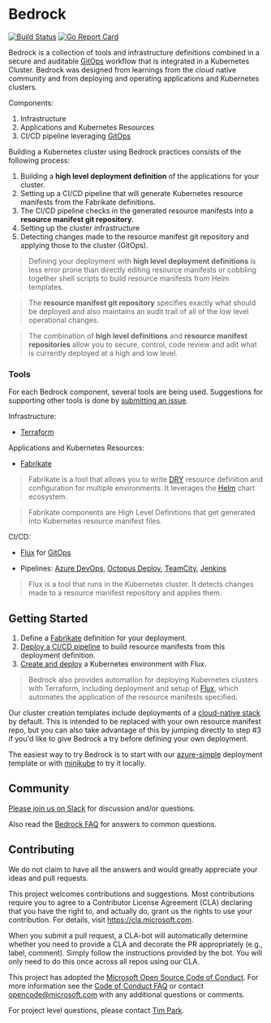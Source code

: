 
# Bedrock

[![Build Status](https://dev.azure.com/epicstuff/bedrock/_apis/build/status/Microsoft.bedrock?branchName=master)](https://dev.azure.com/epicstuff/bedrock/_build/latest?definitionId=54&branchName=master)
[![Go Report Card](https://goreportcard.com/badge/github.com/microsoft/bedrock)](https://goreportcard.com/report/github.com/microsoft/bedrock)

Bedrock is a collection of tools and infrastructure definitions combined in a secure and auditable [GitOps]([https://www.weave.works/blog/gitops-operations-by-pull-request](https://www.weave.works/blog/gitops-operations-by-pull-request)) workflow that is integrated in a Kubernetes Cluster.
Bedrock was designed from learnings from the cloud native community and from deploying and operating applications and Kubernetes clusters.

Components:
1. Infrastructure
2. Applications and Kubernetes Resources
3. CI/CD pipeline leveraging [GitOps](https://www.weave.works/blog/gitops-operations-by-pull-request)

Building a Kubernetes cluster using Bedrock practices consists of the following process:

1. Building a **high level deployment definition** of the applications for your cluster.
2. Setting up a CI/CD pipeline that will generate Kubernetes resource manifests from the Fabrikate definitions.
3. The CI/CD pipeline checks in the generated resource manifests into a **resource manifest git repository**.
4. Setting up the cluster infrastructure
5. Detecting changes made to the resource manifest git repository and applying those to the cluster (GitOps).

> Defining your deployment with **high level deployment definitions** is less error prone than directly editing resource manifests or cobbling together shell scripts to build resource manifests from Helm templates.

> The **resource manifest git repository** specifies exactly what should be deployed and also maintains an audit trail of all of the low level operational changes.

> The combination of **high level definitions** and **resource manifest repositories** allow you to secure, control, code review and adit what is currently deployed at a high and low level.

### Tools
For each Bedrock component, several tools are being used. Suggestions for supporting other tools is done by [submitting an issue](https://github.com/microsoft/bedrock/issues).

Infrastructure:
- [Terraform](https://www.terraform.io/)


Applications and Kubernetes Resources:
- [Fabrikate](https://github.com/microsoft/fabrikate)

> Fabrikate is a tool that allows you to write [DRY](https://en.wikipedia.org/wiki/Don%27t_repeat_yourself) resource definition and configuration for multiple environments. It leverages the [Helm](https://helm.sh/) chart ecosystem.

>Fabrikate components are High Level Definitions that get generated into Kubernetes resource manifest files.

CI/CD:
- [Flux](https://github.com/fluxcd/flux/blob/master/chart/flux/README.md) for [GitOps](https://www.weave.works/technologies/gitops/)

- Pipelines: [Azure DevOps](https://github.com/microsoft/bedrock/blob/master/gitops/azure-devops), [Octopus Deploy](https://github.com/microsoft/bedrock/blob/master/gitops/octopus), [TeamCity](https://github.com/microsoft/bedrock/blob/master/gitops/teamcity), [Jenkins](https://github.com/microsoft/bedrock/blob/master/gitops/jenkins)

> Flux is a tool that runs in the Kubernetes cluster. It detects changes made to a resource manifest repository and applies them.

## Getting Started
1. Define a [Fabrikate](https://github.com/Microsoft/fabrikate) definition for your deployment.
2. [Deploy a CI/CD pipeline](./gitops) to build resource manifests from this deployment definition.
3. [Create and deploy](./cluster) a Kubernetes environment with Flux.

> Bedrock also provides automation for deploying Kubernetes clusters with Terraform, including deployment and setup of [Flux](https://github.com/weaveworks/flux), which automates the application of the resource manifests specified.

Our cluster creation templates include deployments of a [cloud-native stack](https://github.com/timfpark/fabrikate-cloud-native) by default.  This is intended to be replaced with your own resource manifest repo, but you can also take advantage of this by jumping directly to step #3 if you'd like to give Bedrock a try before defining your own deployment.

The easiest way to try Bedrock is to start with our [azure-simple](https://github.com/Microsoft/bedrock/tree/master/cluster/environments/azure-simple) deployment template or with [minikube](https://github.com/Microsoft/bedrock/tree/master/cluster/environments/minikube) to try it locally.   

## Community

[Please join us on Slack](https://join.slack.com/t/bedrockco/shared_invite/enQtNjIwNzg3NTU0MDgzLTdiZGY4ZTM5OTM4MWEyM2FlZDA5MmE0MmNhNTQ2MGMxYTY2NGYxMTVlZWFmODVmODJlOWU0Y2U2YmM1YTE0NGI) for discussion and/or questions.

Also read the [Bedrock FAQ](https://github.com/Microsoft/bedrock/wiki/FAQ) for answers to common questions.

## Contributing

We do not claim to have all the answers and would greatly appreciate your ideas and pull requests.

This project welcomes contributions and suggestions. Most contributions require you to agree to a
Contributor License Agreement (CLA) declaring that you have the right to, and actually do, grant us
the rights to use your contribution. For details, visit https://cla.microsoft.com.

When you submit a pull request, a CLA-bot will automatically determine whether you need to provide
a CLA and decorate the PR appropriately (e.g., label, comment). Simply follow the instructions
provided by the bot. You will only need to do this once across all repos using our CLA.

This project has adopted the [Microsoft Open Source Code of Conduct](https://opensource.microsoft.com/codeofconduct/).
For more information see the [Code of Conduct FAQ](https://opensource.microsoft.com/codeofconduct/faq/) or
contact [opencode@microsoft.com](mailto:opencode@microsoft.com) with any additional questions or comments.

For project level questions, please contact [Tim Park](mailto:tpark@microsoft.com).

